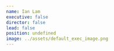 ```yaml
---
name: Ian Lam
executive: false
director: false
lead: false
position: undefined
image: ../assets/default_exec_image.png
---
```

